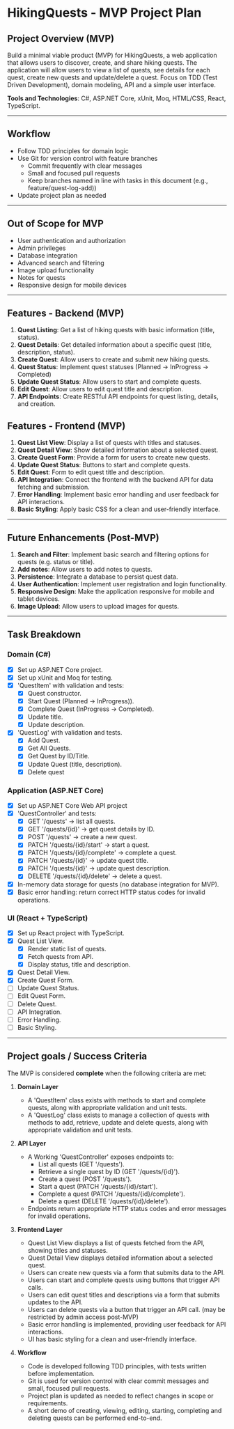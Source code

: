 # HikingQuests - MVP Project Plan

## Project Overview (MVP)
Build a minimal viable product (MVP) for HikingQuests, a web application that allows users to discover, create, and share hiking quests. 
The application will allow users to view a list of quests, see details for each quest, create new quests and update/delete a quest.
Focus on TDD (Test Driven Development), domain modeling, API and a simple user interface.

**Tools and Technologies**: C#, ASP.NET Core, xUnit, Moq, HTML/CSS, React, TypeScript.

---

## Workflow
- Follow TDD principles for domain logic
- Use Git for version control with feature branches
	- Commit frequently with clear messages
	- Small and focused pull requests
	- Keep branches named in line with tasks in this document (e.g., feature/quest-log-add))
- Update project plan as needed

---

## Out of Scope for MVP
- User authentication and authorization
- Admin privileges
- Database integration
- Advanced search and filtering
- Image upload functionality
- Notes for quests
- Responsive design for mobile devices

---

## Features - Backend (MVP)
1. **Quest Listing**: Get a list of hiking quests with basic information (title, status). 
2. **Quest Details**: Get detailed information about a specific quest (title, description, status).
3. **Create Quest**: Allow users to create and submit new hiking quests.
4. **Quest Status**: Implement quest statuses (Planned -> InProgress -> Completed)
5. **Update Quest Status**: Allow users to start and complete quests.
6. **Edit Quest**: Allow users to edit quest title and description.
7. **API Endpoints**: Create RESTful API endpoints for quest listing, details, and creation.

## Features - Frontend (MVP)
1. **Quest List View**: Display a list of quests with titles and statuses.
2. **Quest Detail View**: Show detailed information about a selected quest.
3. **Create Quest Form**: Provide a form for users to create new quests.
4. **Update Quest Status**: Buttons to start and complete quests.
5. **Edit Quest**: Form to edit quest title and description.
6. **API Integration**: Connect the frontend with the backend API for data fetching and submission.
7. **Error Handling**: Implement basic error handling and user feedback for API interactions.
8. **Basic Styling**: Apply basic CSS for a clean and user-friendly interface.

---

## Future Enhancements (Post-MVP)
1. **Search and Filter**: Implement basic search and filtering options for quests (e.g. status or title).
2. **Add notes**: Allow users to add notes to quests.
3. **Persistence**: Integrate a database to persist quest data.
4. **User Authentication**: Implement user registration and login functionality.
5. **Responsive Design**: Make the application responsive for mobile and tablet devices.
6. **Image Upload**: Allow users to upload images for quests.

---

## Task Breakdown

### Domain (C#)
- [x] Set up ASP.NET Core project.
- [x] Set up xUnit and Moq for testing.
- [x] 'QuestItem' with validation and tests:
	- [x] Quest constructor.
	- [x] Start Quest (Planned -> InProgress)).
	- [x] Complete Quest (InProgress -> Completed).
	- [x] Update title.
	- [x] Update description.
- [x] 'QuestLog' with validation and tests.
	- [x] Add Quest.
	- [x] Get All Quests.
	- [x] Get Quest by ID/Title.
	- [x] Update Quest (title, description).
	- [x] Delete quest

### Application (ASP.NET Core)
- [x] Set up ASP.NET Core Web API project
- [x] 'QuestController' and tests:
	- [x] GET '/quests' -> list all quests.
	- [x] GET '/quests/{id}' -> get quest details by ID.
	- [x] POST '/quests' -> create a new quest.
	- [x] PATCH '/quests/{id}/start' -> start a quest.
	- [x] PATCH '/quests/{id}/complete' -> complete a quest.
	- [x] PATCH '/quests/{id}' -> update quest title.
	- [x] PATCH '/quests/{id}' -> update quest description.
	- [x] DELETE '/quests/{id}/delete' -> delete a quest.
- [x] In-memory data storage for quests (no database integration for MVP).
- [x] Basic error handling: return correct HTTP status codes for invalid operations.

### UI (React + TypeScript)
- [x] Set up React project with TypeScript.
- [x] Quest List View.
	- [x] Render static list of quests.
	- [x] Fetch quests from API.
	- [x] Display status, title and description.
- [x] Quest Detail View.
- [x] Create Quest Form.
- [ ] Update Quest Status.
- [ ] Edit Quest Form.
- [ ] Delete Quest.
- [ ] API Integration.
- [ ] Error Handling.
- [ ] Basic Styling.

---

## Project goals / Success Criteria

The MVP is considered **complete** when the following criteria are met:

1. **Domain Layer**
	- A 'QuestItem' class exists with methods to start and complete quests, along with appropriate validation and unit tests.
	- A 'QuestLog' class exists to manage a collection of quests with methods to add, retrieve, update and delete quests, along with appropriate validation and unit tests.

2. **API Layer**
	- A Working 'QuestController' exposes endpoints to:
		- List all quests (GET '/quests').
		- Retrieve a single quest by ID (GET '/quests/{id}').
		- Create a quest (POST '/quests').
		- Start a quest (PATCH '/quests/{id}/start').
		- Complete a quest (PATCH '/quests/{id}/complete').
		- Delete a quest (DELETE '/quests/{id}/delete').
	- Endpoints return appropriate HTTP status codes and error messages for invalid operations.

3. **Frontend Layer**
	- Quest List View displays a list of quests fetched from the API, showing titles and statuses.
	- Quest Detail View displays detailed information about a selected quest.
	- Users can create new quests via a form that submits data to the API.
	- Users can start and complete quests using buttons that trigger API calls.
	- Users can edit quest titles and descriptions via a form that submits updates to the API.
	- Users can delete quests via a button that trigger an API call. (may be restricted by admin access post-MVP)
	- Basic error handling is implemented, providing user feedback for API interactions.
	- UI has basic styling for a clean and user-friendly interface.

4. **Workflow**
	- Code is developed following TDD principles, with tests written before implementation.
	- Git is used for version control with clear commit messages and small, focused pull requests.
	- Project plan is updated as needed to reflect changes in scope or requirements.
	- A short demo of creating, viewing, editing, starting, completing and deleting quests can be performed end-to-end.